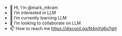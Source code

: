 - 👋 Hi, I’m @mark_mkram
- 👀 I’m interested in LLM
- 🌱 I’m currently learning LLM
- 💞️ I’m looking to collaborate on LLM
- 📫 How to reach me https://discord.gg/N4mYq6q7gH

<!---
tickMark/tickMark is a ✨ special ✨ repository because its `README.md` (this file) appears on your GitHub profile.
You can click the Preview link to take a look at your changes.
--->
